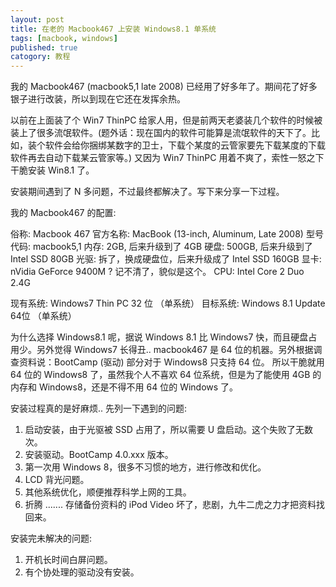 ```yaml
---
layout: post
title: 在老的 Macbook467 上安装 Windows8.1 单系统 
tags: [macbook, windows]
published: true
catogory: 教程
---
```


我的 Macbook467 (macbook5,1 late 2008) 已经用了好多年了。期间花了好多银子进行改装，所以到现在它还在发挥余热。

以前在上面装了个 Win7 ThinPC 给家人用，但是前两天老婆装几个软件的时候被装上了很多流氓软件。(题外话：现在国内的软件可能算是流氓软件的天下了。比如，装个软件会给你捆绑某数字的卫士，下载个某度的云管家要先下载某度的下载软件再去自动下载某云管家等。) 又因为 Win7 ThinPC 用着不爽了，索性一怒之下干脆安装 Win8.1 了。
<!--more-->

安装期间遇到了 N 多问题，不过最终都解决了。写下来分享一下过程。

我的 Macbook467 的配置:

俗称: Macbook 467
官方名称: MacBook (13-inch, Aluminum, Late 2008)
型号代码: macbook5,1
内存: 2GB, 后来升级到了 4GB
硬盘: 500GB, 后来升级到了 Intel SSD 80GB
光驱: 拆了，换成硬盘位，后来升级成了 Intel SSD 160GB
显卡: nVidia GeForce 9400M ? 记不清了，貌似是这个。
CPU: Intel Core 2 Duo 2.4G

现有系统: Windows7 Thin PC 32 位 （单系统）
目标系统: Windows 8.1 Update 64位 （单系统）

为什么选择 Windows8.1 呢，据说 Windows 8.1 比 Windows7 快，而且硬盘占用少。另外觉得 Windows7 长得丑..
macbook467 是 64 位的机器。另外根据调查资料说：BootCamp (驱动) 部分对于 Windows8 只支持 64 位。
所以干脆就用 64 位的 Windows8 了，虽然我个人不喜欢 64 位系统，但是为了能使用 4GB 的内存和 Windows8，还是不得不用 64 位的 Windows 了。

安装过程真的是好麻烦.. 先列一下遇到的问题:

1. 启动安装，由于光驱被 SSD 占用了，所以需要 U 盘启动。这个失败了无数次。
2. 安装驱动。BootCamp 4.0.xxx 版本。
3. 第一次用 Windows 8，很多不习惯的地方，进行修改和优化。
4. LCD 背光问题。
5. 其他系统优化，顺便推荐科学上网的工具。
6. 折腾 ....... 存储备份资料的 iPod Video 坏了，悲剧，九牛二虎之力才把资料找回来。

安装完未解决的问题:
1. 开机长时间白屏问题。
2. 有个协处理的驱动没有安装。

